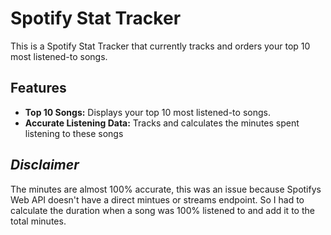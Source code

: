 # Spotify Stat Tracker

This is a Spotify Stat Tracker that currently tracks and orders your top 10 most listened-to songs.

## Features
- **Top 10 Songs:** Displays your top 10 most listened-to songs.
- **Accurate Listening Data:** Tracks and calculates the minutes spent listening to these songs

 ## *Disclaimer*

The minutes are almost 100% accurate, this was an issue because Spotifys Web API doesn't have a direct mintues or streams endpoint. So I had to calculate the duration when a song was 100% listened to and add it to the total minutes.
